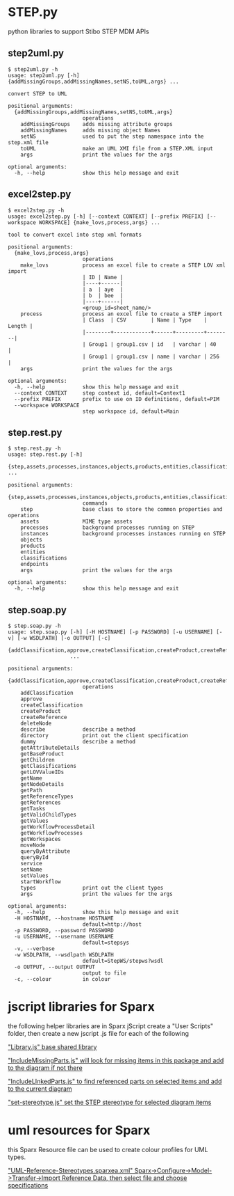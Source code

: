# STEP.py

python libraries to support Stibo STEP MDM APIs

## step2uml.py
```
$ step2uml.py -h
usage: step2uml.py [-h] {addMissingGroups,addMissingNames,setNS,toUML,args} ...

convert STEP to UML

positional arguments:
  {addMissingGroups,addMissingNames,setNS,toUML,args}
                        operations
    addMissingGroups    adds missing attribute groups
    addMissingNames     adds missing object Names
    setNS               used to put the step namespace into the step.xml file
    toUML               make an UML XMI file from a STEP.XML input
    args                print the values for the args

optional arguments:
  -h, --help            show this help message and exit
```

## excel2step.py
```
$ excel2step.py -h
usage: excel2step.py [-h] [--context CONTEXT] [--prefix PREFIX] [--workspace WORKSPACE] {make_lovs,process,args} ...

tool to convert excel into step xml formats

positional arguments:
  {make_lovs,process,args}
                        operations
    make_lovs           process an excel file to create a STEP LOV xml import
                        | ID | Name |
                        |----+------|
                        | a  | aye  |
                        | b  | bee  |
                        |----+------|
                        <group_id=sheet_name/>
    process             process an excel file to create a STEP import
                        | Class  | CSV        | Name | Type    | Length | 
                        |--------+------------+------+---------+--------|
                        | Group1 | group1.csv | id   | varchar | 40     |
                        | Group1 | group1.csv | name | varchar | 256    |
    args                print the values for the args

optional arguments:
  -h, --help            show this help message and exit
  --context CONTEXT     step context id, default=Context1
  --prefix PREFIX       prefix to use on ID definitions, default=PIM
  --workspace WORKSPACE
                        step workspace id, default=Main

```

## step.rest.py
```
$ step.rest.py -h
usage: step.rest.py [-h]
                    {step,assets,processes,instances,objects,products,entities,classifications,endpoints,args} ...

positional arguments:
  {step,assets,processes,instances,objects,products,entities,classifications,endpoints,args}
                        commands
    step                base class to store the common properties and operations
    assets              MIME type assets
    processes           background processes running on STEP
    instances           background processes instances running on STEP
    objects
    products
    entities
    classifications
    endpoints
    args                print the values for the args

optional arguments:
  -h, --help            show this help message and exit

```

## step.soap.py
```
$ step.soap.py -h
usage: step.soap.py [-h] [-H HOSTNAME] [-p PASSWORD] [-u USERNAME] [-v] [-w WSDLPATH] [-o OUTPUT] [-c]
                    {addClassification,approve,createClassification,createProduct,createReference,deleteNode,describe,directory,dummy,getAttributeDetails,getBaseProduct,getChildren,getClassifications,getLOVValueIDs,getName,getNodeDetails,getPath,getReferenceTypes,getReferences,getTasks,getValidChildTypes,getValues,getWorkflowProcessDetail,getWorkflowProcesses,getWorkspaces,moveNode,queryByAttribute,queryById,service,setName,setValues,startWorkflow,types,args}
                    ...

positional arguments:
  {addClassification,approve,createClassification,createProduct,createReference,deleteNode,describe,directory,dummy,getAttributeDetails,getBaseProduct,getChildren,getClassifications,getLOVValueIDs,getName,getNodeDetails,getPath,getReferenceTypes,getReferences,getTasks,getValidChildTypes,getValues,getWorkflowProcessDetail,getWorkflowProcesses,getWorkspaces,moveNode,queryByAttribute,queryById,service,setName,setValues,startWorkflow,types,args}
                        operations
    addClassification
    approve
    createClassification
    createProduct
    createReference
    deleteNode
    describe            describe a method
    directory           print out the client specification
    dummy               describe a method
    getAttributeDetails
    getBaseProduct
    getChildren
    getClassifications
    getLOVValueIDs
    getName
    getNodeDetails
    getPath
    getReferenceTypes
    getReferences
    getTasks
    getValidChildTypes
    getValues
    getWorkflowProcessDetail
    getWorkflowProcesses
    getWorkspaces
    moveNode
    queryByAttribute
    queryById
    service
    setName
    setValues
    startWorkflow
    types               print out the client types
    args                print the values for the args

optional arguments:
  -h, --help            show this help message and exit
  -H HOSTNAME, --hostname HOSTNAME
                        default=http://host
  -p PASSWORD, --password PASSWORD
  -u USERNAME, --username USERNAME
                        default=stepsys
  -v, --verbose
  -w WSDLPATH, --wsdlpath WSDLPATH
                        default=StepWS/stepws?wsdl
  -o OUTPUT, --output OUTPUT
                        output to file
  -c, --colour          in colour
  ```
  
# jscript libraries for Sparx

the following helper libraries are in Sparx jScript
create a "User Scripts" folder,
then create a new jscript .js file for each of the following

["Library.js" base shared library](raw/master/jscript/Library.js)

["IncludeMissingParts.js" will look for missing items in this package and add to the diagram if not there](raw/master/jscript/IncludeMissingParts.js) 

["IncludeLInkedParts.js" to find referenced parts on selected items and add to the current diagram](raw/master/jscript/IncludeLinkedParts.js)

["set-stereotype.js" set the STEP stereotype for selected diagram items](raw/master/jscript/set_stereotype.js)

# uml resources for Sparx

this Sparx Resource file can be used to create colour profiles for UML types.

["UML-Reference-Stereotypes.sparxea.xml" Sparx->Configure->Model->Transfer->Import Reference Data, then select file and choose specifications](raw/master/UML/UML-Reference-Stereotypes.sparxea.xml)






